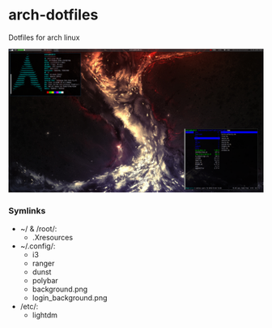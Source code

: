 # arch-dotfiles
Dotfiles for arch linux 

![Screenshot](https://raw.githubusercontent.com/Nevith/ArchConfig/master/screenshot.png)

### Symlinks
* ~/ & /root/:
    * .Xresources
* ~/.config/:
    * i3
    * ranger
    * dunst
    * polybar
    * background.png
    * login_background.png
* /etc/:
    * lightdm

